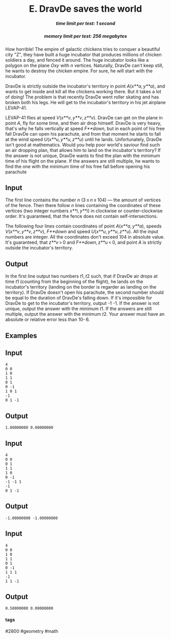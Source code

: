 <h1 style='text-align: center;'> E. DravDe saves the world</h1>

<h5 style='text-align: center;'>time limit per test: 1 second</h5>
<h5 style='text-align: center;'>memory limit per test: 256 megabytes</h5>

How horrible! The empire of galactic chickens tries to conquer a beautiful city "Z", they have built a huge incubator that produces millions of chicken soldiers a day, and fenced it around. The huge incubator looks like a polygon on the plane *Oxy* with *n* vertices. Naturally, DravDe can't keep still, he wants to destroy the chicken empire. For sure, he will start with the incubator.

DravDe is strictly outside the incubator's territory in point *A*(*x**a*, *y**a*), and wants to get inside and kill all the chickens working there. But it takes a lot of doing! The problem is that recently DravDe went roller skating and has broken both his legs. He will get to the incubator's territory in his jet airplane LEVAP-41.

LEVAP-41 flies at speed *V*(*x**v*, *y**v*, *z**v*). DravDe can get on the plane in point *A*, fly for some time, and then air drop himself. DravDe is very heavy, that's why he falls vertically at speed *F**down*, but in each point of his free fall DravDe can open his parachute, and from that moment he starts to fall at the wind speed *U*(*x**u*, *y**u*, *z**u*) until he lands. Unfortunately, DravDe isn't good at mathematics. Would you help poor world's saviour find such an air dropping plan, that allows him to land on the incubator's territory? If the answer is not unique, DravDe wants to find the plan with the minimum time of his flight on the plane. If the answers are still multiple, he wants to find the one with the minimum time of his free fall before opening his parachute

## Input

The first line contains the number *n* (3 ≤ *n* ≤ 104) — the amount of vertices of the fence. Then there follow *n* lines containing the coordinates of these vertices (two integer numbers *x**i*, *y**i*) in clockwise or counter-clockwise order. It's guaranteed, that the fence does not contain self-intersections.

The following four lines contain coordinates of point *A*(*x**a*, *y**a*), speeds *V*(*x**v*, *y**v*, *z**v*), *F**down* and speed *U*(*x**u*, *y**u*, *z**u*). All the input numbers are integer. All the coordinates don't exceed 104 in absolute value. It's guaranteed, that *z**v* > 0 and *F**down*, *z**u* < 0, and point *A* is strictly outside the incubator's territory.

## Output

In the first line output two numbers *t*1, *t*2 such, that if DravDe air drops at time *t*1 (counting from the beginning of the flight), he lands on the incubator's territory (landing on the border is regarder as landing on the territory). If DravDe doesn't open his parachute, the second number should be equal to the duration of DravDe's falling down. If it's impossible for DravDe to get to the incubator's territory, output -1 -1. If the answer is not unique, output the answer with the minimum *t*1. If the answers are still multiple, output the answer with the minimum *t*2. Your answer must have an absolute or relative error less than 10- 6.

## Examples

## Input


```
4  
0 0  
1 0  
1 1  
0 1  
0 -1  
1 0 1  
-1  
0 1 -1  

```
## Output


```
1.00000000 0.00000000  

```
## Input


```
4  
0 0  
0 1  
1 1  
1 0  
0 -1  
-1 -1 1  
-1  
0 1 -1  

```
## Output


```
-1.00000000 -1.00000000  

```
## Input


```
4  
0 0  
1 0  
1 1  
0 1  
0 -1  
1 1 1  
-1  
1 1 -1  

```
## Output


```
0.50000000 0.00000000  

```


#### tags 

#2800 #geometry #math 
